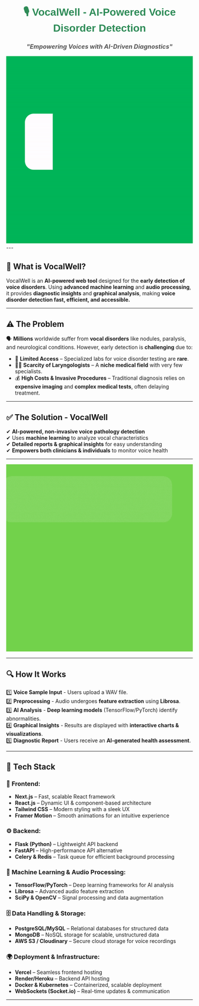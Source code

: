 <div align="center">
  <h1 style="color: #2E8B57; font-family: Arial, sans-serif; font-weight: bold;">
    🎙️ VocalWell - AI-Powered Voice Disorder Detection
  </h1>
  <h3 style="color: #555; font-style: italic;">
    "Empowering Voices with AI-Driven Diagnostics"
  </h3>
</div>
<div style="text-align: center;">
    <img src="assets/tw-ezgif.com-video-to-gif-converter.gif" alt="VocalWell Interface" width="600px">
</div>
---

## 🌟 What is VocalWell?
VocalWell is an **AI-powered web tool** designed for the **early detection of voice disorders**. Using **advanced machine learning** and **audio processing**, it provides **diagnostic insights** and **graphical analysis**, making **voice disorder detection fast, efficient, and accessible.**  

---

## ⚠️ The Problem  
🗣️ **Millions** worldwide suffer from **vocal disorders** like nodules, paralysis, and neurological conditions. However, early detection is **challenging** due to:  

- 🚫 **Limited Access** – Specialized labs for voice disorder testing are **rare**.  
- 👨‍⚕️ **Scarcity of Laryngologists** – A **niche medical field** with very few specialists.  
- 💰 **High Costs & Invasive Procedures** – Traditional diagnosis relies on **expensive imaging** and **complex medical tests**, often delaying treatment.  

---

## ✅ The Solution - VocalWell  
✔ **AI-powered, non-invasive voice pathology detection**  
✔ Uses **machine learning** to analyze vocal characteristics  
✔ **Detailed reports & graphical insights** for easy understanding  
✔ **Empowers both clinicians & individuals** to monitor voice health  

---

<div style="text-align: center;">
    <img src="assets/hw-ezgif.com-video-to-gif-converter.gif" alt="VocalWell Interface" width="600px">
</div>

---

## 🔍 How It Works  
1️⃣ **Voice Sample Input** - Users upload a WAV file.  
2️⃣ **Preprocessing** - Audio undergoes **feature extraction** using **Librosa**.  
3️⃣ **AI Analysis** - **Deep learning models** (TensorFlow/PyTorch) identify abnormalities.  
4️⃣ **Graphical Insights** - Results are displayed with **interactive charts & visualizations**.  
5️⃣ **Diagnostic Report** - Users receive an **AI-generated health assessment**.  

---

## 🚀 Tech Stack  

### 🎨 **Frontend:**  
- **Next.js** – Fast, scalable React framework  
- **React.js** – Dynamic UI & component-based architecture  
- **Tailwind CSS** – Modern styling with a sleek UX  
- **Framer Motion** – Smooth animations for an intuitive experience  

### ⚙ **Backend:**  
- **Flask (Python)** – Lightweight API backend  
- **FastAPI** – High-performance API alternative  
- **Celery & Redis** – Task queue for efficient background processing  

### 🤖 **Machine Learning & Audio Processing:**  
- **TensorFlow/PyTorch** – Deep learning frameworks for AI analysis  
- **Librosa** – Advanced audio feature extraction  
- **SciPy & OpenCV** – Signal processing and data augmentation  

### 🗄️ **Data Handling & Storage:**  
- **PostgreSQL/MySQL** – Relational databases for structured data  
- **MongoDB** – NoSQL storage for scalable, unstructured data  
- **AWS S3 / Cloudinary** – Secure cloud storage for voice recordings  

### 🌍 **Deployment & Infrastructure:**  
- **Vercel** – Seamless frontend hosting  
- **Render/Heroku** – Backend API hosting  
- **Docker & Kubernetes** – Containerized, scalable deployment  
- **WebSockets (Socket.io)** – Real-time updates & communication  

---
